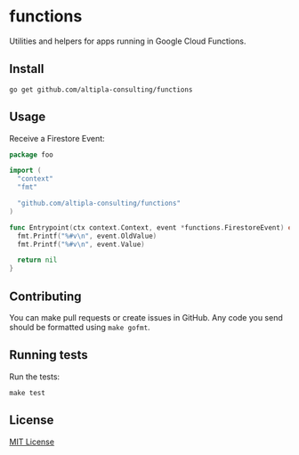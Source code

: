 
# functions

Utilities and helpers for apps running in Google Cloud Functions.


## Install

```shell
go get github.com/altipla-consulting/functions
```


## Usage

Receive a Firestore Event:

```go
package foo

import (
  "context"
  "fmt"

  "github.com/altipla-consulting/functions"
)

func Entrypoint(ctx context.Context, event *functions.FirestoreEvent) error {
  fmt.Printf("%#v\n", event.OldValue)
  fmt.Printf("%#v\n", event.Value)

  return nil
}
```


## Contributing

You can make pull requests or create issues in GitHub. Any code you send should be formatted using `make gofmt`.


## Running tests

Run the tests:

```shell
make test
```


## License

[MIT License](LICENSE)
